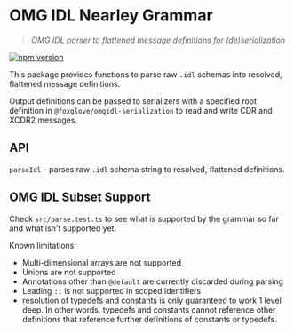 # OMG IDL Nearley Grammar

> _OMG IDL parser to flattened message definitions for (de)serialization_

[![npm version](https://img.shields.io/npm/v/@foxglove/omgidl-parser.svg?style=flat)](https://www.npmjs.com/package/@foxglove/omgidl-parser)

This package provides functions to parse raw `.idl` schemas into resolved, flattened message definitions.

Output definitions can be passed to serializers with a specified root definition in `@foxglove/omgidl-serialization` to read and write CDR and XCDR2 messages.

## API

`parseIdl` - parses raw `.idl` schema string to resolved, flattened definitions.

## OMG IDL Subset Support

Check `src/parse.test.ts` to see what is supported by the grammar so far and what isn't supported yet.

Known limitations:

- Multi-dimensional arrays are not supported
- Unions are not supported
- Annotations other than `@default` are currently discarded during parsing
- Leading `::` is not supported in scoped identifiers
- resolution of typedefs and constants is only guaranteed to work 1 level deep. In other words, typedefs and constants cannot reference other definitions that reference further definitions of constants or typedefs.

